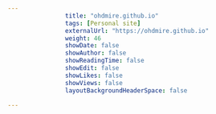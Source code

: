 ---
                title: "ohdmire.github.io"
                tags: [Personal site]
                externalUrl: "https://ohdmire.github.io"
                weight: 46
                showDate: false
                showAuthor: false
                showReadingTime: false
                showEdit: false
                showLikes: false
                showViews: false
                layoutBackgroundHeaderSpace: false
                ---
